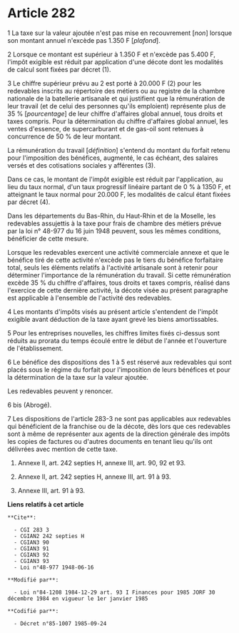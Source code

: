 # Article 282

1  La taxe sur la valeur ajoutée n'est pas mise en recouvrement [*non*] lorsque son montant annuel n'excède pas 1.350 F
[*plafond*].

2  Lorsque ce montant est supérieur à 1.350 F et n'excède pas 5.400 F, l'impôt exigible est réduit par application d'une
décote dont les modalités de calcul sont fixées par décret (1).

3  Le chiffre supérieur prévu au 2 est porté à 20.000 F (2) pour les redevables inscrits au répertoire des métiers ou au
registre de la chambre nationale de la batellerie artisanale et qui justifient que la rémunération de leur travail (et de
celui des personnes qu'ils emploient) représente plus de 35 % [*pourcentage*] de leur chiffre d'affaires global annuel, tous
droits et taxes compris. Pour la détermination du chiffre d'affaires global annuel, les ventes d'essence, de supercarburant
et de gas-oil sont retenues à concurrence de 50 % de leur montant.

La rémunération du travail [*définition*] s'entend du montant du forfait retenu pour l'imposition des bénéfices, augmenté, le
cas échéant, des salaires versés et des cotisations sociales y afférentes (3).

Dans ce cas, le montant de l'impôt exigible est réduit par l'application, au lieu du taux normal, d'un taux progressif
linéaire partant de 0 % à 1350 F, et atteignant le taux normal pour 20.000 F, les modalités de calcul étant fixées par décret
(4).

Dans les départements du Bas-Rhin, du Haut-Rhin et de la Moselle, les redevables assujettis à la taxe pour frais de chambre
des métiers prévue par la loi n° 48-977 du 16 juin 1948 peuvent, sous les mêmes conditions, bénéficier de cette mesure.

Lorsque les redevables exercent une activité commerciale annexe et que le bénéfice tiré de cette activité n'excède pas le
tiers du bénéfice forfaitaire total, seuls les éléments relatifs à l'activité artisanale sont à retenir pour déterminer
l'importance de la rémunération du travail. Si cette rémunération excède 35 % du chiffre d'affaires, tous droits et taxes
compris, réalisé dans l'exercice de cette dernière activité, la décote visée au présent paragraphe est applicable à
l'ensemble de l'activité des redevables.

4  Les montants d'impôts visés au présent article s'entendent de l'impôt exigible avant déduction de la taxe ayant grevé les
biens amortissables.

5  Pour les entreprises nouvelles, les chiffres limites fixés ci-dessus sont réduits au prorata du temps écoulé entre le
début de l'année et l'ouverture de l'établissement.

6  Le bénéfice des dispositions des 1 à 5 est réservé aux redevables qui sont placés sous le régime du forfait pour
l'imposition de leurs bénéfices et pour la détermination de la taxe sur la valeur ajoutée.

Les redevables peuvent y renoncer.

6 bis  (Abrogé).

7  Les dispositions de l'article 283-3 ne sont pas applicables aux redevables qui bénéficient de la franchise ou de la
décote, dès lors que ces redevables sont à même de représenter aux agents de la direction générale des impôts les copies de
factures ou d'autres documents en tenant lieu qu'ils ont délivrées avec mention de cette taxe.

1)  Annexe II, art. 242 septies H, annexe III, art. 90, 92 et 93.

2)  Annexe II, art. 242 septies H, annexe III, art. 91 à 93.

3)  Annexe III, art. 91 à 93.

**Liens relatifs à cet article**

	**Cite**:

	  - CGI 283 3
	  - CGIAN2 242 septies H
	  - CGIAN3 90
	  - CGIAN3 91
	  - CGIAN3 92
	  - CGIAN3 93
	  - Loi n°48-977 1948-06-16

	**Modifié par**:

	  - Loi n°84-1208 1984-12-29 art. 93 I Finances pour 1985 JORF 30 décembre 1984 en vigueur le 1er janvier 1985

	**Codifié par**:

	  - Décret n°85-1007 1985-09-24
